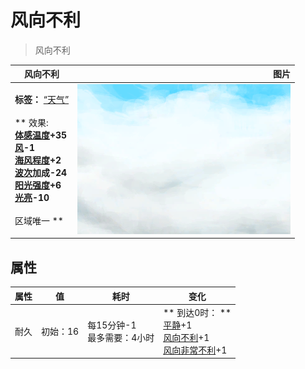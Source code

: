 # 风向不利  
> 风向不利  
  
  风向不利  |   图片   
 ----  |  ----:   
 **标签：**	[“天气”](tag_Weather.md)<br><br>** 效果: **<br>[体感温度](TemperaturePerceived.md)+35<br>[风](Wind.md)-1<br>[海风程度](SeaAgitation.md)+2<br>[波次](WaveCounter.md)加成-24<br>[阳光强度](SunStrength.md)+6<br>[光亮](Light.md)-10<br><br>** 区域唯一 **  |  ![](Sprite/WeatherCloudy_0.png)   
  
## 属性   
属性  |  值  |  耗时  |  变化  
----  |  ----  |  ----  |  ----  
耐久  |  初始：16  |  每15分钟-1<br>最多需要：4小时  |  ** 到达0时： **<br>[平静](OpenSea_Calm.md)+1 <br>[风向不利](OpenSea_UnFavourable.md)+1 <br>[风向非常不利](OpenSea_VeryUnFavourable.md)+1   
